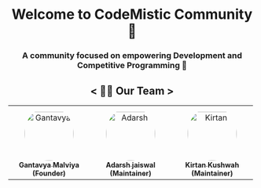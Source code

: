 <h1 align ="center"> Welcome to CodeMistic Community🎉 </h1>

<h3 align="center">A community focused on empowering Development and Competitive Programming  🚀</h3>

<h2 align ="center"> < 👨‍💻 Our Team > </h2>


<table align="center">
<tr>
    <td align="center" style="word-wrap: break-word; width: 150.0; height: 150.0">
        <a href=https://github.com/gantavyamalviya>
            <img src=https://avatars.githubusercontent.com/u/39916680?v=4 width="100;"  style="border-radius:50%;align-items:center;justify-content:center;overflow:hidden;padding-top:10px" alt=Gantavya Malviya (founder)/>
            <br />
            <sub style="font-size:14px"><b>Gantavya Malviya (Founder)</b></sub>
        </a>
    </td>
    <td align="center" style="word-wrap: break-word; width: 150.0; height: 150.0">
        <a href=https://github.com/Adarsh-jaiss>
            <img src=https://avatars.githubusercontent.com/u/96974600?v=4 width="100;"  style="border-radius:50%;align-items:center;justify-content:center;overflow:hidden;padding-top:10px" alt=Adarsh jaiswal />
            <br />
            <sub style="font-size:14px"><b>Adarsh jaiswal (Maintainer)</b></sub>
        </a>
    </td>
    <td align="center" style="word-wrap: break-word; width: 150.0; height: 150.0">
        <a href=https://github.com/TKirtan>
            <img src=https://avatars.githubusercontent.com/u/38884247?v=4 width="100;"  style="border-radius:50%;align-items:center;justify-content:center;overflow:hidden;padding-top:10px" alt=Kirtan Kushwah />
            <br />
            <sub style="font-size:14px"><b>Kirtan Kushwah  (Maintainer)</b></sub>
        </a>
    </td>
    
</tr>
</table>
